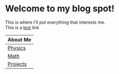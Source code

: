 # Welcome to my blog spot!

This is where I'll put everything that interests me.<br/>
This is a [test](./test.md) link

| About Me |
|----------|
| [Physics](./Physics/physics_index)  |
| [Math](./Math/math_index)     |
| [Projects](./Projects/projects_index) | 
